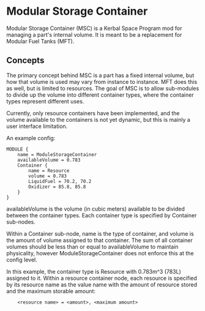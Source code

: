 # Modular Storage Container
Modular Storage Container (MSC) is a Kerbal Space Program mod for
managing a part's internal volume. It is meant to be a replacement for
Modular Fuel Tanks (MFT).

## Concepts
The primary concept behind MSC is a part has a fixed internal volume,
but how that volume is used may vary from instance to instance. MFT does
this as well, but is limited to resources. The goal of MSC is to allow
sub-modules to divide up the volume into different container types,
where the container types represent different uses.

Currently, only resource containers have been implemented, and the
volume available to the containers is not yet dynamic, but this is
mainly a user interface limitation.

An example config:

```
MODULE {
	name = ModuleStorageContainer
	availableVolume = 0.783
	Container {
		name = Resource
		volume = 0.783
		LiquidFuel = 70.2, 70.2
		Oxidizer = 85.8, 85.8
	}
}
```

availableVolume is the volume (in cubic meters) available to be divided
between the container types. Each container type is specified by
Container sub-nodes.

Within a Container sub-node, name is the type of container, and volume
is the amount of volume assigned to that container. The sum of all
container volumes should be less than or equal to availableVolume to
maintain physicality, however ModuleStorageContainer does not enforce
this at the config level.

In this example, the container type is Resource with 0.783m^3 (783L)
assigned to it. Within a resource container node, each resource is
specified by its resource name as the value name with the amount of
resource stored and the maximum storable amount:

```
    <resource name> = <amount>, <maximum amount>
```
